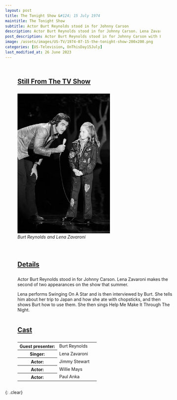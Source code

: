 ```yaml
---
layout: post
title: The Tonight Show &#124; 15 July 1974
maintitle: The Tonight Show
subtitle: Actor Burt Reynolds stood in for Johnny Carson
description: Actor Burt Reynolds stood in for Johnny Carson. Lena Zavaroni makes the second of two appearances on the show that summer. Lena performs Swinging On A Star and is then interviewed by Burt. She tells him about her trip to Japan and how she ate with chopsticks, and then shows Burt how to use them. She then sings Help Me Make It Through The Night.
post_description: Actor Burt Reynolds stood in for Johnny Carson with Lena Zavaroni making her second of two appearances on the show.
image: /assets/images/US-TV/1974-07-15-the-tonight-show-200x200.png
categories: [US-Television, OnThisDay15July]
last_modified_at: 26 June 2023
---
```


<figure class="fig1">
<figcaption>
<h2 id="still"><a href="#still">Still From The TV Show</a></h2>
</figcaption>
<img src="/assets/images/US-TV/1974-07-15-the-tonight-show.jpg" class="full-width"/>
<figcaption>
<cite>Burt Reynolds and Lena Zavaroni</cite>
</figcaption>
</figure>

<figure class="fig2">
<figcaption>
<h2 id="details"><a href="#details">Details</a></h2>
</figcaption>
<p>Actor Burt Reynolds stood in for Johnny Carson. Lena Zavaroni makes the second of two appearances on the show that summer.</p>
<p>Lena performs Swinging On A Star and is then interviewed by Burt. She tells him about her trip to Japan and how she ate with chopsticks, and then shows Burt how to use them. She then sings Help Me Make It Through The Night.</p>
<figcaption>
<h2 id="cast"><a href="#cast">Cast</a></h2>
</figcaption>
<table>
<tr><th style="width:50%;">Guest presenter:</th><td style="width:50%;">Burt Reynolds</td></tr>
<tr><th>Singer:</th><td>Lena Zavaroni</td></tr>
<tr><th>Actor:</th><td>Jimmy Stewart</td></tr>
<tr><th>Actor:</th><td>Willie Mays</td></tr>
<tr><th>Actor:</th><td>Paul Anka</td></tr>
</table>
</figure>

<br />{: .clear}

<style>
.fig1 {float:left; width:49%;}

.fig2 {float:right; width:49%;}

.fig3 {float:right; width:100%;}

figcaption {float:left; width:100%;}

@media screen and (orientation:portrait) {
.fig1 {float:left; width:100%;}
.fig2 {float:left; width:100%;}
figcaption {float:left; width:100%; margin-bottom: 10px;}
}
</style>
